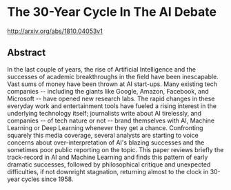 # The 30-Year Cycle In The AI Debate
http://arxiv.org/abs/1810.04053v1
## Abstract
In the last couple of years, the rise of Artificial Intelligence and the successes of academic breakthroughs in the field have been inescapable. Vast sums of money have been thrown at AI start-ups. Many existing tech companies -- including the giants like Google, Amazon, Facebook, and Microsoft -- have opened new research labs. The rapid changes in these everyday work and entertainment tools have fueled a rising interest in the underlying technology itself; journalists write about AI tirelessly, and companies -- of tech nature or not -- brand themselves with AI, Machine Learning or Deep Learning whenever they get a chance. Confronting squarely this media coverage, several analysts are starting to voice concerns about over-interpretation of AI's blazing successes and the sometimes poor public reporting on the topic. This paper reviews briefly the track-record in AI and Machine Learning and finds this pattern of early dramatic successes, followed by philosophical critique and unexpected difficulties, if not downright stagnation, returning almost to the clock in 30-year cycles since 1958.